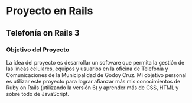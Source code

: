 # Proyecto en Rails
## Telefonía on Rails 3
### Objetivo del Proyecto
La idea del proyecto es desarrollar un software que permita la gestión de las líneas celulares, equipos y usuarios en la oficina de Telefonía y Comunicaciones de la Municipalidad de Godoy Cruz.
Mi objetivo personal es utilizar este proyecto para lograr afianzar más mis conocimientos de Ruby on Rails (utilizando la versión 6) y aprender más de CSS, HTML y sobre todo de JavaScript.
